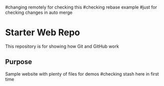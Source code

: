 #changing remotely for checking this
#checking rebase example
#just for checking changes in auto merge
# Starter Web Repo

This repository is for showing how Git and GitHub work

## Purpose

Sample website with plenty of files for demos
#checking stash here in first time
